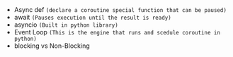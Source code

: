 ##

- Async def `(declare a coroutine special function that can be paused)`
- await `(Pauses execution until the result is ready)`
- asyncio `(Built in python library)`
- Event Loop `(This is the engine that runs and scedule coroutine in python)`
- blocking vs Non-Blocking